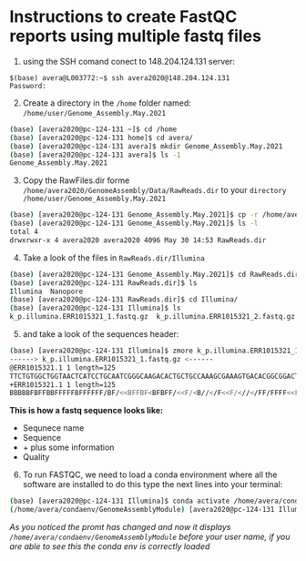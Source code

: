 # Instructions to create FastQC reports using multiple fastq files

1. using the SSH comand conect to 148.204.124.131 server:
```console
$(base) avera@L003772:~$ ssh avera2020@148.204.124.131
Password:
```

2. Create a directory in the ```/home``` folder named: ```/home/user/Genome_Assembly.May.2021```

```bash
(base) [avera2020@pc-124-131 ~]$ cd /home
(base) [avera2020@pc-124-131 home]$ cd avera/
(base) [avera2020@pc-124-131 avera]$ mkdir Genome_Assembly.May.2021
(base) [avera2020@pc-124-131 avera]$ ls -1
Genome_Assembly.May.2021
```

3. Copy the RawFiles.dir forme ```/home/avera2020/GenomeAssembly/Data/RawReads.dir``` to your ```directory /home/user/Genome_Assembly.May.2021```

```bash
(base) [avera2020@pc-124-131 Genome_Assembly.May.2021]$ cp -r /home/avera/GenomeAssembly/Data/RawReads.dir/ .
(base) [avera2020@pc-124-131 Genome_Assembly.May.2021]$ ls -l
total 4
drwxrwxr-x 4 avera2020 avera2020 4096 May 30 14:53 RawReads.dir
```

4. Take a look of the files in ```RawReads.dir/Illumina``` 
```bash
(base) [avera2020@pc-124-131 Genome_Assembly.May.2021]$ cd RawReads.dir/
(base) [avera2020@pc-124-131 RawReads.dir]$ ls
Illumina  Nanopore
(base) [avera2020@pc-124-131 RawReads.dir]$ cd Illumina/
(base) [avera2020@pc-124-131 Illumina]$ ls
k_p.illumina.ERR1015321_1.fastq.gz  k_p.illumina.ERR1015321_2.fastq.gz
```

5. and take a look of the sequences header:

```bash
(base) [avera2020@pc-124-131 Illumina]$ zmore k_p.illumina.ERR1015321_1.fastq.gz |head -5
------> k_p.illumina.ERR1015321_1.fastq.gz <------
@ERR1015321.1 1 length=125
TTCTGTGGCTGGTAACTCATCCTGCAATCGGGCAAGACACTGCTGCCAAAGCGAAAGTGACACGGCGGACTCCACTCGAACATAAAATCGATATCAAAGAAAAACAGAAACAATCATGATTGTTG
+ERR1015321.1 1 length=125
BBBBBFBFFBBFFFFFBFFFFFF/BF/<<BFFBF<BFBFF/<<F/<B//</F<<F/<//</FF/FFFF<<FFFFFFFFFFFFFFFF<7<BFBB7/7BFFFFBFFFFFF<FFFFFF<7FFF<FF/B
```

**This is how a fastq sequence looks like:**
* Sequnece name
* Sequence
* \+ plus some information
* Quality

6. To run FASTQC, we need to load a conda environment where all the software are installed to do this type the next lines into your terminal:

```bash
(base) [avera2020@pc-124-131 Illumina]$ conda activate /home/avera/condaenv/GenomeAssemblyModule/
(/home/avera/condaenv/GenomeAssemblyModule) [avera2020@pc-124-131 Illumina]$
```
*As you noticed the promt has changed and now it displays ```/home/avera/condaenv/GenomeAssemblyModule``` before your user name, if you are able to see this the conda env is correctly loaded*

